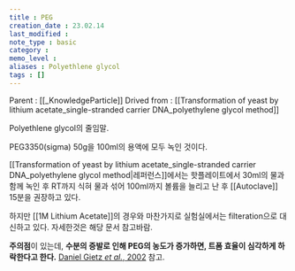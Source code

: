 ```yaml
---
title : PEG
creation_date : 23.02.14
last_modified :
note_type : basic
category :
memo_level :
aliases : Polyethlene glycol 
tags : []
---
```


Parent : [[_KnowledgeParticle]]
Drived from : [[Transformation of yeast by lithium acetate_single-stranded carrier DNA_polyethylene glycol method]]

Polyethlene glycol의 줄임말.

PEG3350(sigma) 50g을 100ml의 용액에 모두 녹인 것이다.

[[Transformation of yeast by lithium acetate_single-stranded carrier DNA_polyethylene glycol method|레퍼런스]]에서는 핫플레이트에서 30ml의 물과 함께 녹인 후 RT까지 식혀 물과 섞어 100ml까지 볼륨을 늘리고 난 후 [[Autoclave]] 15분을 권장하고 있다.

하지만 [[1M Lithium Acetate]]의 경우와 마찬가지로 실험실에서는 filteration으로 대신하고 있다. 자세한것은 해당 문서 참고바람.

**주의점**이 있는데, **수분의 증발로 인해 PEG의 농도가 증가하면, 트폼 효율이 심각하게 하락한다고 한다.** [Daniel Gietz *et al.*, 2002](zotero://select/items/@danielgietz2002) 참고.